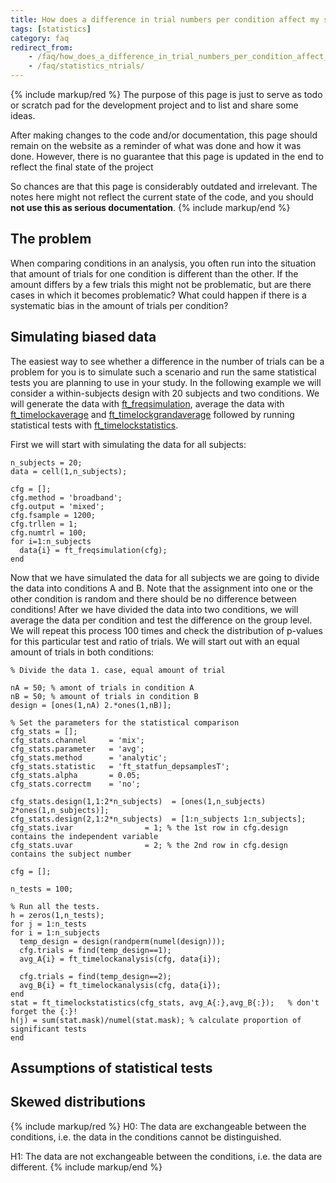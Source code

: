 ```yaml
---
title: How does a difference in trial numbers per condition affect my statistical test
tags: [statistics]
category: faq
redirect_from:
    - /faq/how_does_a_difference_in_trial_numbers_per_condition_affect_my_statistical_test/
    - /faq/statistics_ntrials/
---
```


{% include markup/red %}
The purpose of this page is just to serve as todo or scratch pad for the development project and to list and share some ideas.

After making changes to the code and/or documentation, this page should remain on the website as a reminder of what was done and how it was done. However, there is no guarantee that this page is updated in the end to reflect the final state of the project

So chances are that this page is considerably outdated and irrelevant. The notes here might not reflect the current state of the code, and you should **not use this as serious documentation**.
{% include markup/end %}


## The problem

When comparing conditions in an analysis, you often run into the situation that amount of trials for one condition is different than the other. If the amount differs by a few trials this might not be problematic, but are there cases in which it becomes problematic? What could happen if there is a systematic bias in the amount of trials per condition?

## Simulating biased data

The easiest way to see whether a difference in the number of trials can be a problem for you is to simulate such a scenario and run the same statistical tests you are planning to use in your study. In the following example we will consider a within-subjects design with 20 subjects and two conditions. We will generate the data with [ft_freqsimulation](/reference/ft_freqsimulation), average the data with [ft_timelockaverage](/reference/ft_timelockanalysis) and [ft_timelockgrandaverage](/reference/ft_timelockgrandaverage) followed by running statistical tests with [ft_timelockstatistics](/reference/ft_timelockstatistics).

First we will start with simulating the data for all subjects:

    n_subjects = 20;
    data = cell(1,n_subjects);

    cfg = [];
    cfg.method = 'broadband';
    cfg.output = 'mixed';
    cfg.fsample = 1200;
    cfg.trllen = 1;
    cfg.numtrl = 100;
    for i=1:n_subjects
      data{i} = ft_freqsimulation(cfg);
    end

Now that we have simulated the data for all subjects we are going to divide the data into conditions A and B. Note that the assignment into one or the other condition is random and there should be no difference between conditions! After we have divided the data into two conditions, we will average the data per condition and test the difference on the group level. We will repeat this process 100 times and check the distribution of p-values for this particular test and ratio of trials. We will start out with an equal amount of trials in both conditions:

    % Divide the data 1. case, equal amount of trial

    nA = 50; % amont of trials in condition A
    nB = 50; % amount of trials in condition B
    design = [ones(1,nA) 2.*ones(1,nB)];

    % Set the parameters for the statistical comparison
    cfg_stats = [];
    cfg_stats.channel     = 'mix';
    cfg_stats.parameter   = 'avg';
    cfg_stats.method      = 'analytic';
    cfg_stats.statistic   = 'ft_statfun_depsamplesT';
    cfg_stats.alpha       = 0.05;
    cfg_stats.correctm    = 'no';

    cfg_stats.design(1,1:2*n_subjects)  = [ones(1,n_subjects) 2*ones(1,n_subjects)];
    cfg_stats.design(2,1:2*n_subjects)  = [1:n_subjects 1:n_subjects];
    cfg_stats.ivar                = 1; % the 1st row in cfg.design contains the independent variable
    cfg_stats.uvar                = 2; % the 2nd row in cfg.design contains the subject number

    cfg = [];

    n_tests = 100;

    % Run all the tests.
    h = zeros(1,n_tests);
    for j = 1:n_tests
    for i = 1:n_subjects
      temp_design = design(randperm(numel(design)));
      cfg.trials = find(temp_design==1);
      avg_A{i} = ft_timelockanalysis(cfg, data{i});

      cfg.trials = find(temp_design==2);
      avg_B{i} = ft_timelockanalysis(cfg, data{i});
    end
    stat = ft_timelockstatistics(cfg_stats, avg_A{:},avg_B{:});   % don't forget the {:}!
    h(j) = sum(stat.mask)/numel(stat.mask); % calculate proportion of significant tests
    end

## Assumptions of statistical tests

## Skewed distributions

{% include markup/red %}
H0: The data are exchangeable between the conditions, i.e. the data in the conditions cannot be distinguished.

H1: The data are not exchangeable between the conditions, i.e. the data are different.
{% include markup/end %}
